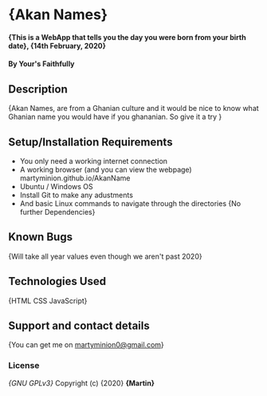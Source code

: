 # {Akan Names}
#### {This is a WebApp that tells you the day you were born from your birth date}, {14th February, 2020}
#### By **Your's Faithfully**
## Description
{Akan Names, are from a Ghanian culture and it would be nice to know what Ghanian name you would have if you ghananian.
So give it a try
}
## Setup/Installation Requirements
* You only need a working internet connection
* A working browser (and you can view the webpage) martyminion.github.io/AkanName
* Ubuntu / Windows OS
* Install Git to make any adustments
* And basic Linux commands to navigate through the directories
{No further Dependencies}
## Known Bugs
{Will take all year values even though we aren't past 2020}
## Technologies Used
{HTML
CSS
JavaScript}
## Support and contact details
{You can get me on martyminion0@gmail.com}
### License
*{GNU GPLv3}*
Copyright (c) {2020} **{Martin}**